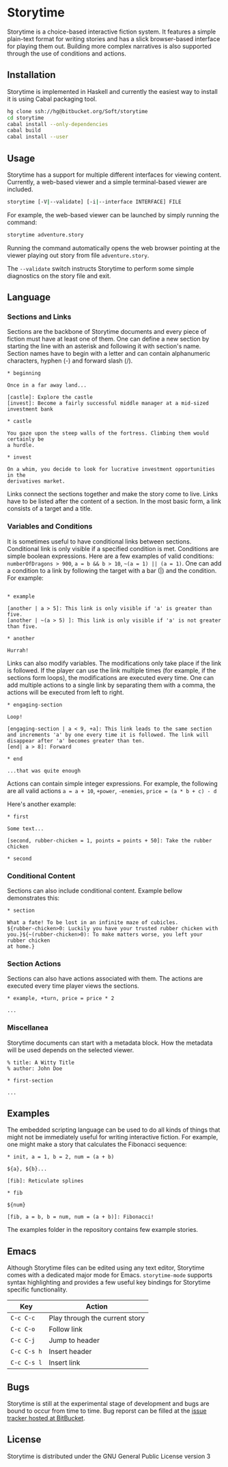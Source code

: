 # Storytime

Storytime is a choice-based interactive fiction system. It features a simple
plain-text format for writing stories and has a slick browser-based interface
for playing them out. Building more complex narratives is also supported through
the use of conditions and actions.

## Installation

Storytime is implemented in Haskell and currently the easiest way to install it
is using Cabal packaging tool.

~~~bash
hg clone ssh://hg@bitbucket.org/Soft/storytime
cd storytime
cabal install --only-dependencies
cabal build
cabal install --user
~~~

## Usage

Storytime has a support for multiple different interfaces for viewing content.
Currently, a web-based viewer and a simple terminal-based viewer are included.

~~~bash
storytime [-V|--validate] [-i|--interface INTERFACE] FILE
~~~

For example, the web-based viewer can be launched by simply running the command:

~~~bash
storytime adventure.story
~~~

Running the command automatically opens the web browser pointing at the viewer
playing out story from file `adventure.story`.

The `--validate` switch instructs Storytime to perform some simple diagnostics
on the story file and exit.

## Language

### Sections and Links

Sections are the backbone of Storytime documents and every piece of fiction must
have at least one of them. One can define a new section by starting the line
with an asterisk and following it with section's name. Section names have to
begin with a letter and can contain alphanumeric characters, hyphen (-) and
forward slash (/).

~~~
* beginning

Once in a far away land...

[castle]: Explore the castle
[invest]: Become a fairly successful middle manager at a mid-sized investment bank

* castle

You gaze upon the steep walls of the fortress. Climbing them would certainly be
a hurdle.

* invest

On a whim, you decide to look for lucrative investment opportunities in the
derivatives market.

~~~

Links connect the sections together and make the story come to live. Links have
to be listed after the content of a section. In the most basic form, a link
consists of a target and a title.

### Variables and Conditions

It is sometimes useful to have conditional links between sections. Conditional
link is only visible if a specified condition is met. Conditions are simple
boolean expressions. Here are a few examples of valid conditions:
`numberOfDragons > 900`, `a = b && b > 10`, `~(a = 1) || (a = 1)`. One can
add a condition to a link by following the target with a bar (|) and the
condition. For example:

~~~

* example

[another | a > 5]: This link is only visible if 'a' is greater than five.
[another | ~(a > 5) ]: This link is only visible if 'a' is not greater than five.

* another

Hurrah!

~~~

Links can also modify variables. The modifications only take place if the link
is followed. If the player can use the link multiple times (for example, if the
sections form loops), the modifications are executed every time. One can add
multiple actions to a single link by separating them with a comma, the actions
will be executed from left to right. 

~~~
* engaging-section

Loop!

[engaging-section | a < 9, +a]: This link leads to the same section and increments 'a' by one every time it is followed. The link will disappear after 'a' becomes greater than ten.
[end| a > 8]: Forward

* end

...that was quite enough

~~~

Actions can contain simple integer expressions. For example, the following are
all valid actions `a = a + 10`, `+power`, `-enemies`, `price = (a * b + c) - d`

Here's another example:

~~~
* first

Some text...

[second, rubber-chicken = 1, points = points + 50]: Take the rubber chicken

* second

~~~

### Conditional Content

Sections can also include conditional content. Example bellow demonstrates this:

~~~
* section

What a fate! To be lost in an infinite maze of cubicles.
${rubber-chicken>0: Luckily you have your trusted rubber chicken with
you.}${~(rubber-chicken>0): To make matters worse, you left your rubber chicken
at home.}

~~~

### Section Actions

Sections can also have actions associated with them. The actions are executed
every time player views the sections.

~~~
* example, +turn, price = price * 2

...
~~~

### Miscellanea

Storytime documents can start with a metadata block. How the metadata will be
used depends on the selected viewer.

~~~
% title: A Witty Title
% author: John Doe

* first-section

...
~~~

## Examples

The embedded scripting language can be used to do all kinds of things that might
not be immediately useful for writing interactive fiction. For example, one
might make a story that calculates the Fibonacci sequence:

~~~
* init, a = 1, b = 2, num = (a + b)

${a}, ${b}...

[fib]: Reticulate splines

* fib

${num}

[fib, a = b, b = num, num = (a + b)]: Fibonacci!
~~~

The examples folder in the repository contains few example stories.

## Emacs

Although Storytime files can be edited using any text editor, Storytime comes
with a dedicated major mode for Emacs. `storytime-mode` supports syntax
highlighting and provides a few useful key bindings for Storytime specific
functionality.

Key           | Action
------------- | ---------------------------------
`C-c C-c`     | Play through the current story
`C-c C-o`     | Follow link
`C-c C-j`     | Jump to header
`C-c C-s h`   | Insert header
`C-c C-s l`   | Insert link


## Bugs

Storytime is still at the experimental stage of development and bugs are bound
to occur from time to time. Bug reporst can be filled at the
[issue tracker hosted at BitBucket](https://bitbucket.org/Soft/storytime/issues).

## License

Storytime is distributed under the GNU General Public License version 3
